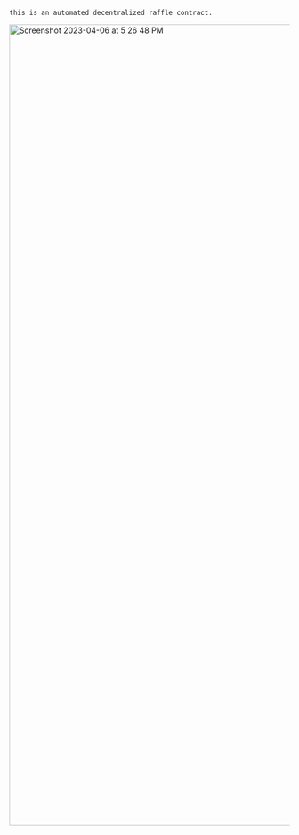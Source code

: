 ```
this is an automated decentralized raffle contract.
```


<img width="1440" alt="Screenshot 2023-04-06 at 5 26 48 PM" src="https://user-images.githubusercontent.com/108890773/230372384-9dd2582c-5a03-4547-bd9a-a33693b5491d.png">

